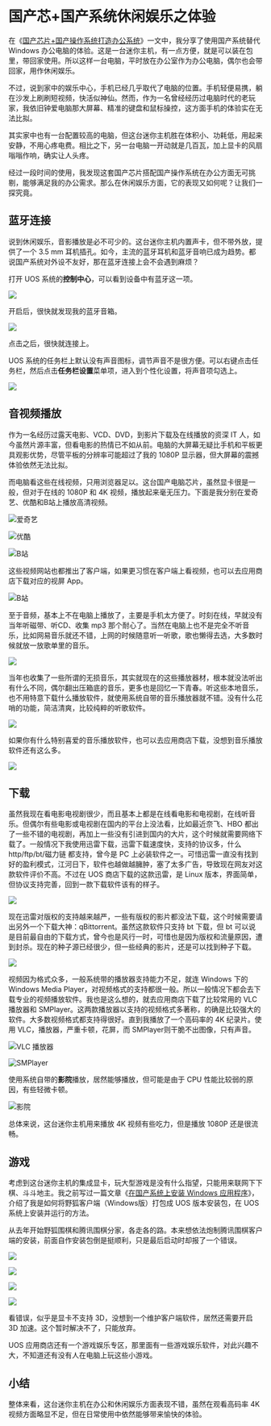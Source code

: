 # 国产芯+国产系统休闲娱乐之体验

在《[国产芯片+国产操作系统打造办公系统](https://mp.weixin.qq.com/s/6vI8zfO2okOyGR1aqNzEAg)》一文中，我分享了使用国产系统替代 Windows 办公电脑的体验。这是一台迷你主机，有一点方便，就是可以装在包里，带回家使用。所以这样一台电脑，平时放在办公室作为办公电脑，偶尔也会带回家，用作休闲娱乐。

不过，说到家中的娱乐中心，手机已经几乎取代了电脑的位置。手机轻便易携，躺在沙发上刷刷短视频，快活似神仙。然而，作为一名曾经经历过电脑时代的老玩家，我依旧钟爱电脑那大屏幕、精准的键盘和鼠标操控，这方面手机的体验实在无法比拟。

其实家中也有一台配置较高的电脑，但这台迷你主机胜在体积小、功耗低，用起来安静，不用心疼电费。相比之下，另一台电脑一开动就是几百瓦，加上显卡的风扇嗡嗡作响，确实让人头疼。

经过一段时间的使用，我发现这套国产芯片搭配国产操作系统在办公方面无可挑剔，能够满足我的办公需求。那么在休闲娱乐方面，它的表现又如何呢？让我们一探究竟。

## 蓝牙连接

说到休闲娱乐，音影播放是必不可少的。这台迷你主机内置声卡，但不带外放，提供了一个 3.5 mm 耳机插孔。如今，主流的蓝牙耳机和蓝牙音响已成为趋势。都说国产系统对外设不友好，那在蓝牙连接上会不会遇到麻烦？

打开 UOS 系统的**控制中心**，可以看到设备中有蓝牙这一项。

![](https://raw.githubusercontent.com/mogoweb/mywritings/master/book_wechat/2024/202409/images/uos_as_home_01.png)

开启后，很快就发现我的蓝牙音箱。

![](https://raw.githubusercontent.com/mogoweb/mywritings/master/book_wechat/2024/202409/images/uos_as_home_02.png)

点击之后，很快就连接上。

UOS 系统的任务栏上默认没有声音图标，调节声音不是很方便。可以右键点击任务栏，然后点击**任务栏设置**菜单项，进入到个性化设置，将声音项勾选上。

![](https://raw.githubusercontent.com/mogoweb/mywritings/master/book_wechat/2024/202409/images/uos_as_home_03.png)

## 音视频播放

作为一名经历过露天电影、VCD、DVD，到影片下载及在线播放的资深 IT 人，如今虽然片源丰富，但看电影的热情已不如从前。电脑的大屏幕无疑比手机和平板更具观影优势，尽管平板的分辨率可能超过了我的 1080P 显示器，但大屏幕的震撼体验依然无法比拟。

而电脑看这些在线视频，只用浏览器足以。这台国产电脑芯片，虽然显卡很是一般，但对于在线的 1080P 和 4K 视频，播放起来毫无压力。下面是我分别在爱奇艺、优酷和B站上播放高清视频。

![爱奇艺](https://raw.githubusercontent.com/mogoweb/mywritings/master/book_wechat/2024/202409/images/uos_as_home_04.png)

![优酷](https://raw.githubusercontent.com/mogoweb/mywritings/master/book_wechat/2024/202409/images/uos_as_home_05.png)

![B站](https://raw.githubusercontent.com/mogoweb/mywritings/master/book_wechat/2024/202409/images/uos_as_home_06.png)

这些视频网站也都推出了客户端，如果更习惯在客户端上看视频，也可以去应用商店下载对应的视屏 App。

![B站](https://raw.githubusercontent.com/mogoweb/mywritings/master/book_wechat/2024/202409/images/uos_as_home_07.png)

至于音频，基本上不在电脑上播放了，主要是手机太方便了。时刻在线，早就没有当年听磁带、听CD、收集 mp3 那个耐心了。当然在电脑上也不是完全不听音乐，比如网易音乐就还不错，上网的时候随意听一听歌，歌也懒得去选，大多数时候就放一放歌单里的音乐。

![](https://raw.githubusercontent.com/mogoweb/mywritings/master/book_wechat/2024/202409/images/uos_as_home_08.png)

当年也收集了一些所谓的无损音乐，其实就现在的这些播放器材，根本就没法听出有什么不同，偶尔翻出压箱底的音乐，更多也是回忆一下青春。听这些本地音乐，也不用特意下载什么播放软件，就使用系统自带的音乐播放器就不错。没有什么花哨的功能，简洁清爽，比较纯粹的听歌软件。

![](https://raw.githubusercontent.com/mogoweb/mywritings/master/book_wechat/2024/202409/images/uos_as_home_09.png)

如果你有什么特别喜爱的音乐播放软件，也可以去应用商店下载，没想到音乐播放软件还有这么多。

![](https://raw.githubusercontent.com/mogoweb/mywritings/master/book_wechat/2024/202409/images/uos_as_home_10.png)

## 下载

虽然我现在看电影电视剧很少，而且基本上都是在线看电影和电视剧，在线听音乐。但偶尔有些电影或电视剧在国内的平台上没法看，比如最近奈飞、HBO 都出了一些不错的电视剧，再加上一些没有引进到国内的大片，这个时候就需要网络下载了。一般情况下我使用迅雷下载，迅雷下载速度快，支持的协议多，什么 http/ftp/bt/磁力链 都支持，曾今是 PC 上必装软件之一。可惜迅雷一直没有找到好的盈利模式，江河日下，软件也越做越臃肿，塞了太多广告，导致现在网友对这款软件评价不高。不过在 UOS 商店下载的这款迅雷，是 Linux 版本，界面简单，但协议支持完善，回到一款下载软件该有的样子。

![](https://raw.githubusercontent.com/mogoweb/mywritings/master/book_wechat/2024/202409/images/deepin_as_home_11.png)

现在迅雷对版权的支持越来越严，一些有版权的影片都没法下载，这个时候需要请出另外一个下载大神：qBittorrent。虽然这款软件只支持 bt 下载，但 bt 可以说是目前最自由的下载方式，曾今也是风行一时，可惜也是因为版权和流量原因，遭到封杀。现在的种子源已经很少，但一些经典的影片，还是可以找到种子下载。

![](https://raw.githubusercontent.com/mogoweb/mywritings/master/book_wechat/2024/202409/images/deepin_as_home_12.png)

视频因为格式众多，一般系统带的播放器支持能力不足，就连 Windows 下的 Windows Media Player，对视频格式的支持都很一般。所以一般情况下都会去下载专业的视频播放软件。我也是这么想的，就去应用商店下载了比较常用的 VLC 播放器和 SMPlayer。这两款播放器以支持的视频格式多著称，的确是比较强大的软件。大多数视频格式都支持得很好。直到我播放了一个高码率的 4K 纪录片。使用 VLC，播放器，严重卡顿，花屏，而 SMPlayer则干脆不出图像，只有声音。

![VLC 播放器](https://raw.githubusercontent.com/mogoweb/mywritings/master/book_wechat/2024/202409/images/deepin_as_home_13.png)

![SMPlayer](https://raw.githubusercontent.com/mogoweb/mywritings/master/book_wechat/2024/202409/images/deepin_as_home_14.png)

使用系统自带的**影院**播放，居然能够播放，但可能是由于 CPU 性能比较弱的原因，有些轻微卡顿。

![影院](https://raw.githubusercontent.com/mogoweb/mywritings/master/book_wechat/2024/202409/images/deepin_as_home_14.png)

总体来说，这台迷你主机用来播放 4K 视频有些吃力，但是播放 1080P 还是很流畅。

## 游戏

考虑到这台迷你主机的集成显卡，玩大型游戏是没有什么指望，只能用来联网下下棋、斗斗地主。我之前写过一篇文章《[在国产系统上安装 Windows 应用程序](https://mp.weixin.qq.com/s/pu3UFz7H3U2AF9okHOfdNg)》，介绍了我是如何将野狐客户端（Windows版）打包成 UOS 版本安装包，在 UOS 系统上安装并运行的方法。

从去年开始野狐围棋和腾讯围棋分家，各走各的路。本来想依法炮制腾讯围棋客户端的安装，前面自作安装包倒是挺顺利，只是最后启动时却报了一个错误。

![](https://raw.githubusercontent.com/mogoweb/mywritings/master/book_wechat/2024/202409/images/uos_as_home_16.png)

![](https://raw.githubusercontent.com/mogoweb/mywritings/master/book_wechat/2024/202409/images/uos_as_home_17.png)

![](https://raw.githubusercontent.com/mogoweb/mywritings/master/book_wechat/2024/202409/images/uos_as_home_18.png)

![](https://raw.githubusercontent.com/mogoweb/mywritings/master/book_wechat/2024/202409/images/uos_as_home_19.png)

看错误，似乎是显卡不支持 3D，没想到一个维护客户端软件，居然还需要开启 3D 加速。这个暂时解决不了，只能放弃。

UOS 应用商店还有一个游戏娱乐专区，那里面有一些游戏娱乐软件，对此兴趣不大，不知道还有没有人在电脑上玩这些小游戏。

## 小结

整体来看，这台迷你主机在办公和休闲娱乐方面表现不错，虽然在观看高码率 4K 视频方面略显不足，但在日常使用中依然能够带来愉快的体验。

